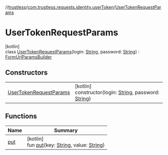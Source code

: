 //[trustless](../../../index.md)/[com.trustless.requests.identity.userToken](../index.md)/[UserTokenRequestParams](index.md)

# UserTokenRequestParams

[kotlin]\
class [UserTokenRequestParams](index.md)(login: [String](https://kotlinlang.org/api/latest/jvm/stdlib/kotlin/-string/index.html), password: [String](https://kotlinlang.org/api/latest/jvm/stdlib/kotlin/-string/index.html)) : [FormUrlParamsBuilder](../../com.trustless.params/-form-url-params-builder/index.md)

## Constructors

| | |
|---|---|
| [UserTokenRequestParams](-user-token-request-params.md) | [kotlin]<br>constructor(login: [String](https://kotlinlang.org/api/latest/jvm/stdlib/kotlin/-string/index.html), password: [String](https://kotlinlang.org/api/latest/jvm/stdlib/kotlin/-string/index.html)) |

## Functions

| Name | Summary |
|---|---|
| [put](../../com.trustless.params/-form-url-params-builder/put.md) | [kotlin]<br>fun [put](../../com.trustless.params/-form-url-params-builder/put.md)(key: [String](https://kotlinlang.org/api/latest/jvm/stdlib/kotlin/-string/index.html), value: [String](https://kotlinlang.org/api/latest/jvm/stdlib/kotlin/-string/index.html)) |
